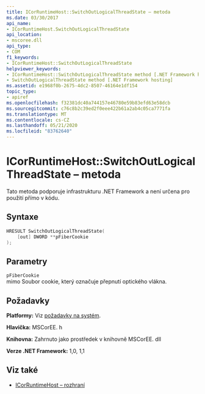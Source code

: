 ```yaml
---
title: ICorRuntimeHost::SwitchOutLogicalThreadState – metoda
ms.date: 03/30/2017
api_name:
- ICorRuntimeHost.SwitchOutLogicalThreadState
api_location:
- mscoree.dll
api_type:
- COM
f1_keywords:
- ICorRuntimeHost::SwitchOutLogicalThreadState
helpviewer_keywords:
- ICorRuntimeHost::SwitchOutLogicalThreadState method [.NET Framework hosting]
- SwitchOutLogicalThreadState method [.NET Framework hosting]
ms.assetid: e1968f0b-2675-4dc2-8507-46164e1df154
topic_type:
- apiref
ms.openlocfilehash: f32381dc40a744157e46780e59b83efd63e58dcb
ms.sourcegitcommit: c76c8b2c39ed2f0eee422b61a2ab4c05ca7771fa
ms.translationtype: MT
ms.contentlocale: cs-CZ
ms.lasthandoff: 05/21/2020
ms.locfileid: "83762640"
---
```

# <a name="icorruntimehostswitchoutlogicalthreadstate-method"></a>ICorRuntimeHost::SwitchOutLogicalThreadState – metoda
Tato metoda podporuje infrastrukturu .NET Framework a není určena pro použití přímo v kódu.  
  
## <a name="syntax"></a>Syntaxe  
  
```cpp  
HRESULT SwitchOutLogicalThreadState(  
    [out] DWORD **pFiberCookie  
);  
```  
  
## <a name="parameters"></a>Parametry  
 `pFiberCookie`  
 mimo Soubor cookie, který označuje přepnutí optického vlákna.  
  
## <a name="requirements"></a>Požadavky  
 **Platformy:** Viz [požadavky na systém](../../get-started/system-requirements.md).  
  
 **Hlavička:** MSCorEE. h  
  
 **Knihovna:** Zahrnuto jako prostředek v knihovně MSCorEE. dll  
  
 **Verze .NET Framework:** 1,0, 1,1  
  
## <a name="see-also"></a>Viz také

- [ICorRuntimeHost – rozhraní](icorruntimehost-interface.md)
